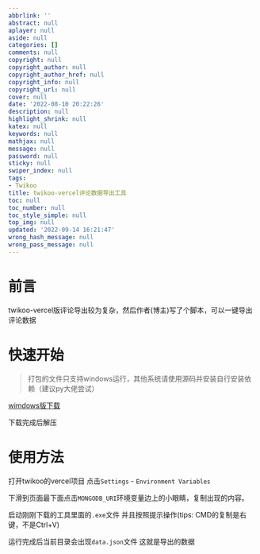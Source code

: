 ```yaml
---
abbrlink: ''
abstract: null
aplayer: null
aside: null
categories: []
comments: null
copyright: null
copyright_author: null
copyright_author_href: null
copyright_info: null
copyright_url: null
cover: null
date: '2022-08-10 20:22:26'
description: null
highlight_shrink: null
katex: null
keywords: null
mathjax: null
message: null
password: null
sticky: null
swiper_index: null
tags:
- Twikoo
title: twikoo-vercel评论数据导出工具
toc: null
toc_number: null
toc_style_simple: null
top_img: null
updated: '2022-09-14 16:21:47'
wrong_hash_message: null
wrong_pass_message: null
---
```

# 前言

twikoo-vercel版评论导出较为复杂，然后作者(博主)写了个脚本，可以一键导出评论数据

# 快速开始

> 打包的文件只支持windows运行，其他系统请使用源码并安装自行安装依赖（建议py大佬尝试）

[wimdows版下载](https://file.cxl2020mc.top/api/raw/?path=/app/twikoo-vercel%E8%AF%84%E8%AE%BA%E6%95%B0%E6%8D%AE%E5%AF%BC%E5%87%BA%E5%B7%A5%E5%85%B7.zip)

下载完成后解压

# 使用方法

打开twikoo的vercel项目
点击`Settings` - `Environment Variables`

下滑到页面最下面点击`MONGODB_URI`环境变量边上的小眼睛，复制出现的内容。

启动刚刚下载的工具里面的`.exe`文件
并且按照提示操作(tips: CMD的复制是右键，不是Ctrl+V)

运行完成后当前目录会出现`data.json`文件
这就是导出的数据

